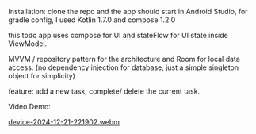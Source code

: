 Installation:  clone the repo and the app should start in Android Studio, for gradle config, I used Kotlin 1.7.0 and compose 1.2.0

this todo app uses compose for UI and stateFlow for UI state inside ViewModel.

MVVM  / repository pattern for the architecture and Room for local data access. (no dependency injection for database, just a simple singleton object for simplicity)

feature: add a new task, complete/ delete the current task.

Video Demo:


[device-2024-12-21-221902.webm](https://github.com/user-attachments/assets/e9ae1cae-6e31-4746-9f74-09e302e37202)
